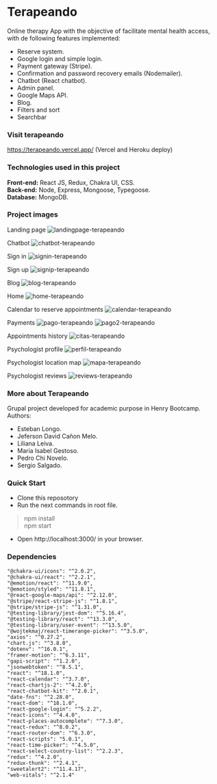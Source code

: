 # Terapeando

Online therapy App with the objective of facilitate mental health access, with de following features implemented:
- Reserve system.
- Google login and simple login.
- Payment gateway (Stripe).
- Confirmation and password recovery emails (Nodemailer).
- Chatbot (React chatbot).
- Admin panel.
- Google Maps API.
- Blog.
- Filters and sort
- Searchbar

### Visit terapeando

https://terapeando.vercel.app/ (Vercel and Heroku deploy)

### Technologies used in this project

<b>Front-end:</b> React JS, Redux, Chakra UI, CSS.</br>
<b>Back-end:</b> Node, Express, Mongoose, Typegoose.</br>
<b>Database:</b> MongoDB.

### Project images

Landing page
![landingpage-terapeando](https://user-images.githubusercontent.com/94813118/177249911-0f954ae7-da3a-4b22-8c42-619a4824b203.png)

Chatbot
![chatbot-terapeando](https://user-images.githubusercontent.com/94813118/177249931-50817dc0-0a4c-4168-bed1-8d82f34fba6e.png)

Sign in
![signin-terapeando](https://user-images.githubusercontent.com/94813118/177249975-ce064b81-c4c2-4c6b-8679-5f82df6d4e58.png)

Sign up
![signip-terapeando](https://user-images.githubusercontent.com/94813118/177249983-1f1500e2-f7aa-44fa-b183-f7aa86caa70e.png)

Blog
![blog-terapeando](https://user-images.githubusercontent.com/94813118/177250011-02107ad4-41fa-42cf-9ee0-ce77fff4e68c.png)

Home
![home-terapeando](https://user-images.githubusercontent.com/94813118/177249946-739ffe29-55a6-48bf-bb6b-467f1cf695b6.png)

Calendar to reserve appointments
![calendar-terapeando](https://user-images.githubusercontent.com/94813118/177249997-5ea6a1b8-2311-4fa5-9d57-18a859fa737f.png)

Payments
![pago-terapeando](https://user-images.githubusercontent.com/94813118/177251251-3b66d92f-538c-4978-bc6d-1b43f1f32764.png)
![pago2-terapeando](https://user-images.githubusercontent.com/94813118/177251260-a3c73bd3-6804-48d9-9e58-c7ec8b01ea44.png)

Appointments history
![citas-terapeando](https://user-images.githubusercontent.com/94813118/177250060-97a0e35b-f13d-408f-befb-243b6b3d9eef.png)

Psychologist profile
![perfil-terapeando](https://user-images.githubusercontent.com/94813118/177250067-49d70e65-8d6b-4c2e-83bd-783d3140b620.png)

Psychologist location map
![mapa-terapeando](https://user-images.githubusercontent.com/94813118/177250077-d54d1481-3cd6-4557-9f81-2e2f9df54c95.png)

Psychologist reviews
![reviews-terapeando](https://user-images.githubusercontent.com/94813118/177250102-81fe04cb-8e65-4cce-a1cd-7fa36d499c45.png)

### More about Terapeando

Grupal project developed for academic purpose in Henry Bootcamp.</br>
Authors:
- Esteban Longo.
- Jeferson David Cañon Melo.
- Liliana Leiva.
- Maria Isabel Gestoso.
- Pedro Chi Novelo.
- Sergio Salgado.

### Quick Start

- Clone this reposotory
- Run the next commands in root file.
> npm install </br>
> npm start
- Open http://localhost:3000/ in your browser.

### Dependencies
    "@chakra-ui/icons": "^2.0.2",
    "@chakra-ui/react": "^2.2.1",
    "@emotion/react": "^11.9.0",
    "@emotion/styled": "^11.8.1",
    "@react-google-maps/api": "^2.12.0",
    "@stripe/react-stripe-js": "^1.8.1",
    "@stripe/stripe-js": "^1.31.0",
    "@testing-library/jest-dom": "^5.16.4",
    "@testing-library/react": "^13.3.0",
    "@testing-library/user-event": "^13.5.0",
    "@wojtekmaj/react-timerange-picker": "^3.5.0",
    "axios": "^0.27.2",
    "chart.js": "^3.8.0",
    "dotenv": "^16.0.1",
    "framer-motion": "^6.3.11",
    "gapi-script": "^1.2.0",
    "jsonwebtoken": "^8.5.1",
    "react": "^18.1.0",
    "react-calendar": "^3.7.0",
    "react-chartjs-2": "^4.2.0",
    "react-chatbot-kit": "^2.0.1",
    "date-fns": "^2.28.0",
    "react-dom": "^18.1.0",
    "react-google-login": "^5.2.2",
    "react-icons": "^4.4.0",
    "react-places-autocomplete": "^7.3.0",
    "react-redux": "^8.0.2",
    "react-router-dom": "^6.3.0",
    "react-scripts": "5.0.1",
    "react-time-picker": "^4.5.0",
    "react-select-country-list": "^2.2.3",
    "redux": "^4.2.0",
    "redux-thunk": "^2.4.1",
    "sweetalert2": "^11.4.17",
    "web-vitals": "^2.1.4"


